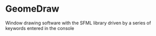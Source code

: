 # GeomeDraw

Window drawing software with the SFML library driven by a series of keywords entered in the console
